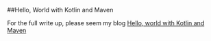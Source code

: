 ##Hello, World with Kotlin and Maven

For the full write up, please seem my blog [Hello, world with Kotlin and Maven](https://michaelrice.com/2016/08/hello-world-with-kotlin-and-maven/)


